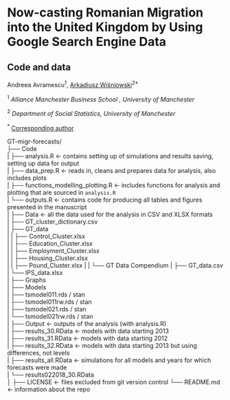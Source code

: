 # Now-casting Romanian Migration into the United Kingdom by Using Google Search Engine Data

## Code and data

Andreea Avramescu<sup>1</sup>, [Arkadiusz Wiśniowski](https://www.research.manchester.ac.uk/portal/a.wisniowski.html)<sup>2*</sup>

<sup>1</sup> *Alliance Manchester Business School , University of Manchester*

<sup>2</sup> *Department of Social Statistics, University of Manchester*

<sup>*</sup> [Corresponding author](mailto:a.wisniowski@manchester.ac.uk)


GT-migr-forecasts/                        
├── Code                
|   ├── analysis.R                            <- contains setting up of simulations and results saving, setting up data for output                             
|   ├── data_prep.R                           <- reads in, cleans and prepares data for analysis, also includes plots                            
|   ├── functions_modelling_plotting.R        <- includes functions for analysis and plotting that are sourced in `analysis.R`                            
|   └── outputs.R                             <- contains code for producing all tables and figures presented in the manuscript  
|
├── Data                          <- all the data used for the analysis in CSV and XLSX formats  
|    ├── GT_cluster_dictionary.csv              
|    ├── GT_data                                
|    |   ├── Control_Cluster.xlsx     
|    |   ├── Education_Cluster.xlsx   
|    |   ├── Employment_Cluster.xlsx       
|    |   ├── Housing_Cluster.xlsx       
|    |   ├── Pound_Cluster.xlsx 
|    |   └── GT Data Compendium
|    ├── GT_data.csv                            
|    └── IPS_data.xlsx  
|
├── Graphs                    
|
├── Models                  
|    ├── tsmodel011.rds / stan                                              
|    ├── tsmodel011rw.rds / stan                                            
|    ├── tsmodel021.rds / stan                                             
|    └── tsmodel021rw.rds / stan   
|
├── Output                        <- outputs of the analysis (with analysis.R)                                             
|    ├── results_30.RData                     <- models with data starting 2013                       
|    ├── results_31.RData                     <- models with data starting 2012                       
|    ├── results_32.RData                     <- models with data starting 2013 but using differences, not levels                       
|    ├── results_all.RData                    <- simulations for all models and years for which forecasts were made            
|    └── results022018_30.RData  
│
├── LICENSE                       <- files excluded from git version control 
└── README.md                     <- information about the repo
